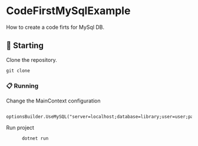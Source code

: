 # CodeFirstMySqlExample

How to create a code firts for MySql DB.

## 🚀 Starting

Clone the repository.

```
git clone 
```

### 📋 Running

Change the MainContext configuration

```
      optionsBuilder.UseMySQL("server=localhost;database=library;user=user;password=password");
```

Run project

```
      dotnet run
```